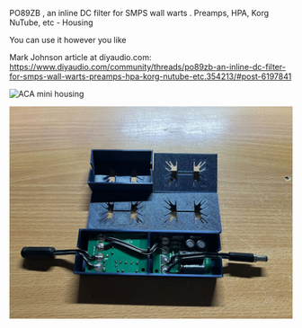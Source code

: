 PO89ZB , an inline DC filter for SMPS wall warts . Preamps, HPA, Korg NuTube, etc - Housing

You can use it however you like

Mark Johnson article at diyaudio.com: https://www.diyaudio.com/community/threads/po89zb-an-inline-dc-filter-for-smps-wall-warts-preamps-hpa-korg-nutube-etc.354213/#post-6197841

![ACA mini housing](picture/IMG_0848.jpeg)

![ACA mini housing](picture/IMG_0092.jpeg)
